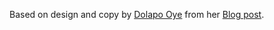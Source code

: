 Based on design and copy by [Dolapo Oye](https://medium.com/@DforDolapo) from her [Blog post](https://medium.com/@DforDolapo/ux-writing-practice-project-landing-page-for-fitnests-e9d2905f109a).
